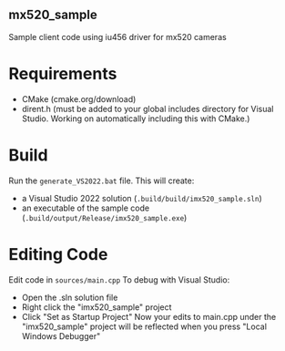 ## mx520_sample
Sample client code using iu456 driver for mx520 cameras

# Requirements
- CMake (cmake.org/download)
- dirent.h (must be added to your global includes directory for Visual Studio. Working on automatically including this with CMake.)

# Build
Run the ``generate_VS2022.bat`` file. This will create:
- a Visual Studio 2022 solution (``.build/build/imx520_sample.sln``)
- an executable of the sample code (``.build/output/Release/imx520_sample.exe``)

# Editing Code
Edit code in ``sources/main.cpp``
To debug with Visual Studio:
- Open the .sln solution file
- Right click the "imx520_sample" project
- Click "Set as Startup Project"
Now your edits to main.cpp under the "imx520_sample" project will be reflected when you press "Local Windows Debugger"